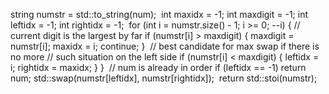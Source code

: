string numstr = std::to_string(num);
​
int maxidx = -1; int maxdigit = -1;
int leftidx = -1; int rightidx = -1;
​
for (int i = numstr.size() - 1; i >= 0; --i) {
// current digit is the largest by far
if (numstr[i] > maxdigit) {
maxdigit = numstr[i];
maxidx = i;
continue;
}
​
// best candidate for max swap if there is no more
// such situation on the left side
if (numstr[i] < maxdigit) {
leftidx = i;
rightidx = maxidx;
}
}
​
// num is already in order
if (leftidx == -1) return num;
​
std::swap(numstr[leftidx], numstr[rightidx]);
​
return std::stoi(numstr);